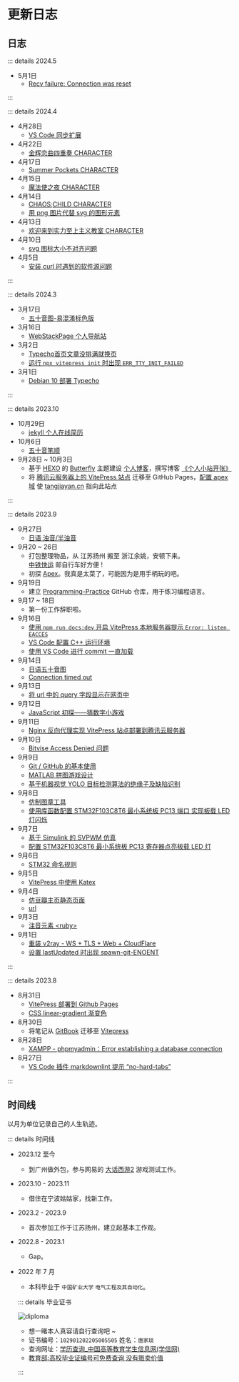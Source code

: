 # 更新日志

<!-- 注意日期倒序排序 -->

## 日志

::: details 2024.5

- 5月1日
  - [Recv failure: Connection was reset](/unclassified/git/debug/connection-timed-out)

:::

::: details 2024.4

- 4月28日
  - [VS Code 同步扩展](/programming/vscode/sync-extensions)
- 4月22日
  - [金辉恋曲四重奏 CHARACTER](/japanese/acgn/kiniro)
- 4月17日
  - [Summer Pockets CHARACTER](/japanese/acgn/summer-pockets)
- 4月15日
  - [魔法使之夜 CHARACTER](/japanese/acgn/maho-yoru)
- 4月14日
  - [CHAOS;CHILD CHARACTER](/japanese/acgn/chaos-child)
  - [用 png 图片代替 svg 的图形元素](/web/html/neodb-png-svg)
- 4月13日
  - [欢迎来到实力至上主义教室 CHARACTER](/japanese/acgn/shi-jiao)
- 4月10日
  - [svg 图标大小不对齐问题](/web/html/svg-misaligned)
- 4月5日
  - [安装 curl 时遇到的软件源问题](/unclassified/linux/debug/curl-repo)

:::

::: details 2024.3

- 3月17日
  - [五十音图-易混淆标色版](/japanese/gojuon/confusing-gojuon)
- 3月16日
  - [WebStackPage 个人导航站](/web/webstackpage)
- 3月2日
  - [Typecho首页文章没排满就换页](/web/typecho/typecho-page-change)
  - [运行 `npx vitepress init` 时出现 `ERR_TTY_INIT_FAILED`](/web/vitepress/debug/ERR_TTY_INIT_FAILED)
- 3月1日
  - [Debian 10 部署 Typecho](/web/typecho/debian10-typecho)

:::

::: details 2023.10

- 10月29日
  - [jekyll 个人在线简历](/web/jekyll-cv.md)
- 10月6日
  - [五十音笔顺](/japanese/gojuon/gojuon-stroke-order)
- 9月28日 ~ 10月3日
  - 基于 [HEXO](https://hexo.io/zh-cn/) 的 [Butterfly](https://butterfly.js.org/) 主题建设 [个人博客](https://blog.tangjiayan.cn/)，撰写博客 [《个人小站开张》](https://blog.tangjiayan.cn/2023/web-open/)
  - 将 [腾讯云服务器上的 VitePress 站点](https://notes.tangjiayan.cn/web/vitepress/vitepress-tencent-cloud.html) 迁移至 GitHub Pages，[配置 apex 域](https://docs.github.com/zh/pages/configuring-a-custom-domain-for-your-github-pages-site/managing-a-custom-domain-for-your-github-pages-site#configuring-an-apex-domain) 使 [tangjiayan.cn](https://www.tangjiayan.cn/) 指向此站点

:::

::: details 2023.9

- 9月27日
  - [日语 浊音/半浊音](/japanese/gojuon/voiced)
- 9月20 ~ 26日
  - 打包整理物品，从 江苏扬州 搬至 浙江余姚，安顿下来。<br>[中铁快运](http://www.95572.com/) 邮自行车好方便 !
  - 初探 [Apex](https://www.ea.com/games/apex-legends)。我真是太菜了，可能因为是用手柄玩的吧。
- 9月19日
  - 建立 [Programming-Practice](https://github.com/tangjan/Programming-Practice) GitHub 仓库，用于练习编程语言。
- 9月17 ~ 18日
  - 第一份工作辞职啦。
- 9月16日
  - [使用 `npm run docs:dev` 开启 VitePress 本地服务器提示 `Error: listen EACCES`](/web/vitepress/debug/listen-EACCES)
  - [VS Code 配置 C++ 运行环境](/programming/vscode/vscode-cpp)
  - [使用 VS Code 进行 commit 一直加载](/programming/vscode/commit-stuck)
- 9月14日
  - [日语五十音图](/japanese/gojuon/gojuon)
  - [Connection timed out](/unclassified/git/debug/connection-timed-out)
- 9月13日
  - [将 url 中的 query 字段显示在网页中](/web/js/query-display)
- 9月12日
  - [JavaScript 初探——猜数字小游戏](/web/js/js-number-guessing)
- 9月11日
  - [Nginx 反向代理实现 VitePress 站点部署到腾讯云服务器](/web/vitepress/vitepress-tencent-cloud)
- 9月10日
  - [Bitvise Access Denied 问题](/unclassified/bitvise-access-denied)
- 9月9日
  - [Git / GitHub 的基本使用](/unclassified/git/git-github)
  - [MATLAB 拼图游戏设计](/unclassified/undergraduate/matlab-jigsaw)
  - [基于机器视觉 YOLO 目标检测算法的绝缘子及缺陷识别](/unclassified/undergraduate/yolo-insulator)
- 9月8日
  - [仿制图章工具](/unclassified/photoshop/clone-stamp)
  - [使用库函数配置 STM32F103C8T6 最小系统板 PC13 端口 实现板载 LED 灯闪烁](embeded/stm32-blink)
- 9月7日
  - [基于 Simulink 的 SVPWM 仿真](/unclassified/undergraduate/simulink-svpwm)
  - [配置 STM32F103C8T6 最小系统板 PC13 寄存器点亮板载 LED 灯](/embeded/stm32-light)
- 9月6日
  - [STM32 命名规则](/embeded/stm32-naming-rule)
- 9月5日
  - [VitePress 中使用 Katex](/web/vitepress/vitepress-katex.md)
- 9月4日
  - [仿豆瓣主页静态页面](/web/fake-douban)
  - [url](/web/url)
- 9月3日
  - [注音元素 &lt;ruby&gt;](/web/html/ruby)
- 9月1日
  - [重装 v2ray - WS + TLS + Web + CloudFlare](/anti/v2ray/reinstall-v2ray)
  - [设置 lastUpdated 时出现 spawn-git-ENOENT](/web/vitepress/debug/spawn-git-ENOENT)

:::

::: details 2023.8

- 8月31日
  - [VitePress 部署到 Github Pages](/web/vitepress/vitepress-github-pages)
  - [CSS linear-gradient 渐变色](/web/css/linear-gradient-tangjiayan)
- 8月30日
  - 将笔记从 [GitBook](https://www.gitbook.com/) 迁移至 [Vitepress](https://vitepress.dev/)
- 8月28日
  - [XAMPP - phpmyadmin：Error establishing a database connection](/web/debug/Error-establishing-a-database-connection)
- 8月27日
  - [VS Code 插件 markdownlint 提示 “no-hard-tabs”](/programming/vscode/vscode-hard-tab)

:::

## 时间线

以月为单位记录自己的人生轨迹。

::: details 时间线

- 2023.12 至今
  - 到广州做外包，参与网易的 [大话西游2](https://xy2.163.com/) 游戏测试工作。
- 2023.10 - 2023.11
  - 借住在宁波姑姑家，找新工作。
- 2023.2 - 2023.9
  - 首次参加工作于江苏扬州，建立起基本工作观。
- 2022.8 - 2023.1
  - Gap。
- 2022 年 7 月
  - 本科毕业于 `中国矿业大学` `电气工程及其自动化`。
  
  ::: details 毕业证书

  ![diploma](https://cdn.tangjiayan.com/notes/common/diploma.png)
  - 想一睹本人真容请自行查询吧 ~
  - 证书编号：`102901202205005505` 姓名：`唐家琰`
  - 查询网址：[学历查询_中国高等教育学生信息网(学信网)](https://www.chsi.com.cn/xlcx/lscx/query.do)
  - [教育部:高校毕业证编号可免费查询 没有贩卖价值](https://www.gov.cn/gzdt/2009-08/20/content_1397806.htm)

  :::
